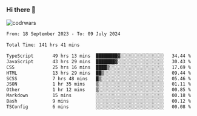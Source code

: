### Hi there 👋


![codrwars](https://www.codewars.com/users/rsschool_c9af20f58c35c696/badges/micro) 

<!--START_SECTION:waka-->

```txt
From: 18 September 2023 - To: 09 July 2024

Total Time: 141 hrs 41 mins

TypeScript       49 hrs 13 mins  ████████▓░░░░░░░░░░░░░░░░   34.44 %
JavaScript       43 hrs 29 mins  ███████▓░░░░░░░░░░░░░░░░░   30.43 %
CSS              25 hrs 16 mins  ████▒░░░░░░░░░░░░░░░░░░░░   17.69 %
HTML             13 hrs 29 mins  ██▒░░░░░░░░░░░░░░░░░░░░░░   09.44 %
SCSS             7 hrs 48 mins   █▒░░░░░░░░░░░░░░░░░░░░░░░   05.46 %
JSON             1 hr 35 mins    ▒░░░░░░░░░░░░░░░░░░░░░░░░   01.11 %
Other            1 hr 12 mins    ▒░░░░░░░░░░░░░░░░░░░░░░░░   00.85 %
Markdown         15 mins         ░░░░░░░░░░░░░░░░░░░░░░░░░   00.18 %
Bash             9 mins          ░░░░░░░░░░░░░░░░░░░░░░░░░   00.12 %
TSConfig         6 mins          ░░░░░░░░░░░░░░░░░░░░░░░░░   00.08 %
```

<!--END_SECTION:waka-->
